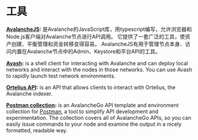 # 工具

[**AvalancheJS**](avalanchejs/)**:** 是Avalanche的JavaScript库，用typescript编写，允许浏览器和Node.js客户端对Avalanche节点进行API调用。 它提供了一套广泛的工具，使资产创建、平衡管理和资金转移变得容易。 AvalancheJS有用于管理节点本身、访问内置在Avalanche节点中的Admin、Keystore和平台API的工具。 

[**Avash**](avash.md)**:** is a shell client for interacting with Avalanche and can deploy local networks and interact with the nodes in those networks. You can use Avash to rapidly launch test network environments.

[**Ortelius API**](ortelius.md)**:** is an API that allows clients to interact with Ortelius, the Avalanche indexer.

[**Postman collection**](postman-avalanche-collection.md)**:** is an AvalancheGo API template and environment collection for [Postman](https://postman.com/), a tool to simplify API development and experimentation. The collection covers all of AvalancheGo APIs, so you can easily issue commands to your node and examine the output in a nicely formatted, readable way.

<!--stackedit_data:
eyJoaXN0b3J5IjpbLTE3NTkxMDM4OTRdfQ==
-->